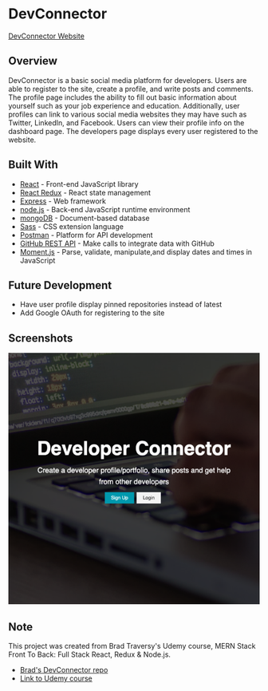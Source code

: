 # DevConnector

[DevConnector Website](https://github.com/alxndryn/dev-connector)

## Overview

DevConnector is a basic social media platform for developers. Users are able to register to the site, create a profile, and write posts and comments. The profile page includes the 
ability to fill out basic information about yourself such as your job experience and education. Additionally, user profiles can link to various social media websites they may have
such as Twitter, LinkedIn, and Facebook. Users can view their profile info on the dashboard page. The developers page displays every user registered to the website.

## Built With

- [React](https://reactjs.org/) - Front-end JavaScript library
- [React Redux](https://react-redux.js.org/) - React state management
- [Express](https://expressjs.com/) - Web framework
- [node.js](https://nodejs.org/en/) - Back-end JavaScript runtime environment
- [mongoDB](https://www.mongodb.com/) - Document-based database
- [Sass](https://sass-lang.com/) - CSS extension language
- [Postman](https://www.postman.com/) - Platform for API development
- [GitHub REST API](https://docs.github.com/en/free-pro-team@latest/rest) - Make calls to integrate data with GitHub
- [Moment.js](https://momentjs.com/) - Parse, validate, manipulate,and display dates and times in JavaScript

## Future Development

- Have user profile display pinned repositories instead of latest
- Add Google OAuth for registering to the site

## Screenshots

![](client/public/devconexample2.png)

## Note

This project was created from Brad Traversy's Udemy course, MERN Stack Front To Back: Full Stack React, Redux & Node.js.

- [Brad's DevConnector repo](https://github.com/bradtraversy/devconnector_2.0)
- [Link to Udemy course](https://www.udemy.com/course/mern-stack-front-to-back/)

